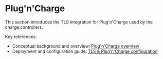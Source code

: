# Plug'n'Charge

This section introduces the TLS integration for Plug'n'Charge used by the charge controllers.

Key references:
- Conceptual background and overview: [Plug'n'Charge overview](charge-controllers/tls_pnc/pnc_primer.md)
- Deployment and configuration guide: [TLS & Plug'n'Charge configuration](charge-controllers/tls_pnc/tls_pnc_config.md)